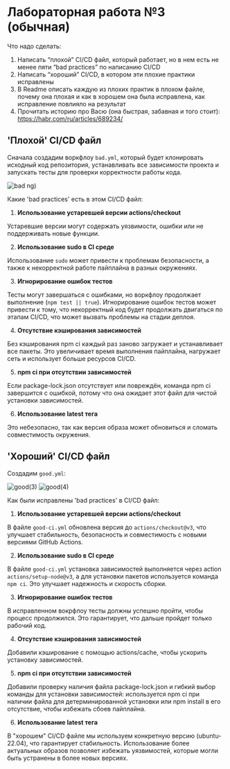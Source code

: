 # Лабораторная работа №3 (обычная)

Что надо сделать:

1. Написать “плохой” CI/CD файл, который работает, но в нем есть не менее пяти “bad practices” по написанию CI/CD
2. Написать “хороший” CI/CD, в котором эти плохие практики исправлены
3. В Readme описать каждую из плохих практик в плохом файле, почему она плохая и как в хорошем она была исправлена, как исправление повлияло на результат
4. Прочитать историю про Васю (она быстрая, забавная и того стоит): https://habr.com/ru/articles/689234/


## 'Плохой' CI/CD файл

Сначала создадим воркфлоу `bad.yml`, который будет клонировать исходный код репозитория, устанавливать все зависимости проекта и запускать тесты для проверки корректности работы кода.

![bad](https://github.com/user-attachments/assets/eba256c2-5aa1-4bed-b320-452eee10622f)
ng)

Какие 'bad practices' есть в этом CI/CD файл:

1. **Использование устаревшей версии actions/checkout**

Устаревшие версии могут содержать уязвимости, ошибки или не поддерживать новые функции.  


2. **Использование sudo в CI среде**

Использование `sudo` может привести к проблемам безопасности, а также к некорректной работе пайплайна в разных окружениях.  


3. **Игнорирование ошибок тестов**
   
Тесты могут завершаться с ошибками, но воркфлоу продолжает выполнение (`npm test || true`). Игнорирование ошибок тестов может привести к тому, что некорректный код будет продолжать двигаться по этапам CI/CD, что может вызвать проблемы на стадии деплоя.  

4. **Отсутствие кэширования зависимостей**
   
Без кэширования npm ci каждый раз заново загружает и устанавливает все пакеты. Это увеличивает время выполнения пайплайна, нагружает сеть и использует больше ресурсов CI/CD.

5. **npm ci при отсутствии зависимостей**

Если package-lock.json отсутствует или повреждён, команда npm ci завершится с ошибкой, потому что она ожидает этот файл для чистой установки зависимостей.
   
6. **Использование latest тега**

Это небезопасно, так как версия образа может обновиться и сломать совместимость окружения.


## 'Хороший' CI/CD файл
Создадим `good.yml`:

![good(3)](https://github.com/user-attachments/assets/de91028b-aa31-4f16-bfba-a5da63d782c9)
![good(4)](https://github.com/user-attachments/assets/65230503-187a-4e5a-a170-e96cadbfd54c)


Как были исправлены 'bad practices' в CI/CD файл:

1. **Использование устаревшей версии actions/checkout**

В файле `good-ci.yml` обновлена версия до `actions/checkout@v3`, что улучшает стабильность, безопасность и совместимость с новыми версиями GitHub Actions.


2. **Использование sudo в CI среде**

В файле `good-ci.yml` установка зависимостей выполняется через action `actions/setup-node@v3`, а для установки пакетов используется команда `npm ci`. Это улучшает надежность и скорость сборки.


3. **Игнорирование ошибок тестов**
    
 В исправленном вокрфлоу тесты должны успешно пройти, чтобы процесс продолжился. Это гарантирует, что дальше пройдет только рабочий код.

 4. **Отсутствие кэширования зависимостей**

Добавили кэширование с помощью actions/cache, чтобы ускорить установку зависимостей.

 5. **npm ci при отсутствии зависимостей**

Добавили проверку наличия файла package-lock.json и гибкий выбор команды для установки зависимостей: используется npm ci при наличии файла для детерминированной установки или npm install в его отсутствие, чтобы избежать сбоев пайплайна. 

 6. **Использование latest тега**

В "хорошем" CI/CD файле мы используем конкретную версию (ubuntu-22.04), что гарантирует стабильность. Использование более актуальных образов позволяет избежать уязвимостей, которые могли быть устранены в более новых версиях.
